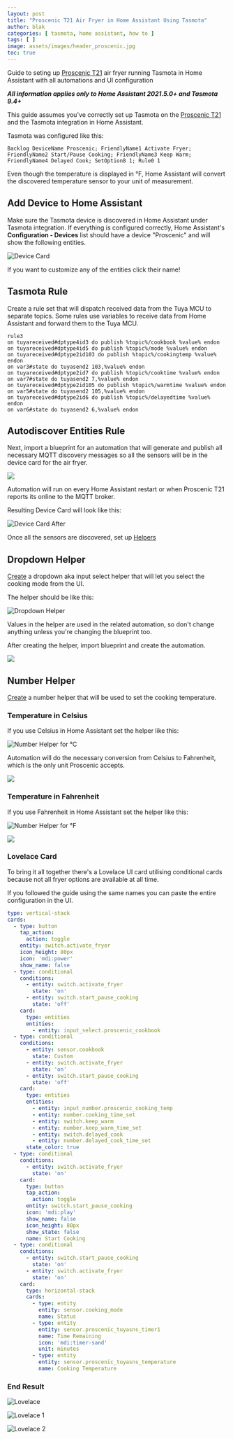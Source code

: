 ```yaml
---
layout: post
title: "Proscenic T21 Air Fryer in Home Assistant Using Tasmota"
author: blak
categories: [ tasmota, home assistant, how to ]
tags: [ ]
image: assets/images/header_proscenic.jpg
toc: true
---
```


Guide to seting up [Proscenic T21](https://templates.blakadder.com/proscenic_T21.html) air fryer running Tasmota in Home Assistant with all automations and UI configuration

***All information applies only to Home Assistant 2021.5.0+ and Tasmota 9.4+***

This guide assumes you've correctly set up Tasmota on the [Proscenic T21](https://templates.blakadder.com/proscenic_T21.html) and the Tasmota integration in Home Assistant.

Tasmota was configured like this:

```console
Backlog DeviceName Proscenic; FriendlyName1 Activate Fryer; FriendlyName2 Start/Pause Cooking; FriendlyName3 Keep Warm; FriendlyName4 Delayed Cook; SetOption8 1; Rule0 1
```

Even though the temperature is displayed in °F, Home Assistant will convert the discovered temperature sensor to your unit of measurement.

## Add Device to Home Assistant
Make sure the Tasmota device is discovered in Home Assistant under Tasmota integration. If everything is configured correctly, Home Assistant's **Configuration - Devices** list should have a device "Proscenic" and will show the following entities.

![Device Card](/assets/images/proscenic/device_card_before.jpg)

If you want to customize any of the entities click their name!

## Tasmota Rule
Create a rule set that will dispatch received data from the Tuya MCU to separate topics. Some rules use variables to receive data from Home Assistant and forward them to the Tuya MCU.

```console
rule3 
on tuyareceived#dptype4id3 do publish %topic%/cookbook %value% endon 
on tuyareceived#dptype4id5 do publish %topic%/mode %value% endon 
on tuyareceived#dptype2id103 do publish %topic%/cookingtemp %value% endon 
on var3#state do tuyasend2 103,%value% endon 
on tuyareceived#dptype2id7 do publish %topic%/cooktime %value% endon 
on var7#state do tuyasend2 7,%value% endon 
on tuyareceived#dptype2id105 do publish %topic%/warmtime %value% endon 
on var5#state do tuyasend2 105,%value% endon 
on tuyareceived#dptype2id6 do publish %topic%/delayedtime %value% endon 
on var6#state do tuyasend2 6,%value% endon 
```

## Autodiscover Entities Rule

Next, import a blueprint for an automation that will generate and publish all necessary MQTT discovery messages so all the sensors will be in the device card for the air fryer.

<a href="https://my.home-assistant.io/redirect/blueprint_import/?blueprint_url=https://github.com/tasmota/blueprints/blob/main/discovery-proscenic-t21.yaml" title="Import Proscenic T21 Discovery "><img loading="lazy" src="/assets/blueprint_import.svg"></a>

Automation will run on every Home Assistant restart or when Proscenic T21 reports its online to the MQTT broker.

Resulting Device Card will look like this:

![Device Card After](/assets/images/proscenic/device_card_after.jpg)

Once all the sensors are discovered, set up [Helpers](https://my.home-assistant.io/redirect/helpers)

## Dropdown Helper

[Create](https://my.home-assistant.io/redirect/helpers) a dropdown aka input select helper that will let you select the cooking mode from the UI. 

The helper should be like this:

![Dropdown Helper](/assets/images/proscenic/input_select.jpg)

Values in the helper are used in the related automation, so don't change anything unless you're changing the blueprint too.

After creating the helper, import blueprint and create the automation.

<a href="https://my.home-assistant.io/redirect/blueprint_import/?blueprint_url=https://github.com/tasmota/blueprints/blob/main/proscenic_t21_cookbook.yaml" title="Import Proscenic T21 Cookbook"><img loading="lazy" src="/assets/blueprint_import.svg"></a>

## Number Helper

[Create](https://my.home-assistant.io/redirect/helpers) a number helper that will be used to set the cooking temperature. 

### Temperature in Celsius
If you use Celsius in Home Assistant set the helper like this: 

![Number Helper for °C](/assets/images/proscenic/input_number.jpg)

Automation will do the necessary conversion from Celsius to Fahrenheit, which is the only unit Proscenic accepts.

<a href="https://my.home-assistant.io/redirect/blueprint_import/?blueprint_url=https://github.com/tasmota/blueprints/blob/main/proscenic_t21_cooking_temperature_celsius.yaml" title="Import Proscenic T21 Cookbook in °C"><img loading="lazy" src="/assets/blueprint_import.svg"></a>

### Temperature in Fahrenheit

If you use Fahrenheit in Home Assistant set the helper like this: 

![Number Helper for °F](/assets/images/proscenic/input_number_fahrenheit.jpg)

<a href="https://my.home-assistant.io/redirect/blueprint_import/?blueprint_url=https://github.com/tasmota/blueprints/blob/main/proscenic_t21_cooking_temperature.yaml" title="Import Proscenic T21 Cookbook in °F"><img loading="lazy" src="/assets/blueprint_import.svg"></a>

### Lovelace Card

To bring it all together there's a Lovelace UI card utilising conditional cards because not all fryer options are available at all time.

If you followed the guide using the same names you can paste the entire configuration in the UI.

```yaml
type: vertical-stack
cards:
  - type: button
    tap_action:
      action: toggle
    entity: switch.activate_fryer
    icon_height: 80px
    icon: 'mdi:power'
    show_name: false
  - type: conditional
    conditions:
      - entity: switch.activate_fryer
        state: 'on'
      - entity: switch.start_pause_cooking
        state: 'off'
    card:
      type: entities
      entities:
        - entity: input_select.proscenic_cookbook
  - type: conditional
    conditions:
      - entity: sensor.cookbook
        state: Custom
      - entity: switch.activate_fryer
        state: 'on'
      - entity: switch.start_pause_cooking
        state: 'off'
    card:
      type: entities
      entities:
        - entity: input_number.proscenic_cooking_temp
        - entity: number.cooking_time_set
        - entity: switch.keep_warm
        - entity: number.keep_warm_time_set
        - entity: switch.delayed_cook
        - entity: number.delayed_cook_time_set
      state_color: true
  - type: conditional
    conditions:
      - entity: switch.activate_fryer
        state: 'on'
    card:
      type: button
      tap_action:
        action: toggle
      entity: switch.start_pause_cooking
      icon: 'mdi:play'
      show_name: false
      icon_height: 80px
      show_state: false
      name: Start Cooking
  - type: conditional
    conditions:
      - entity: switch.start_pause_cooking
        state: 'on'
      - entity: switch.activate_fryer
        state: 'on'
    card:
      type: horizontal-stack
      cards:
        - type: entity
          entity: sensor.cooking_mode
          name: Status
        - type: entity
          entity: sensor.proscenic_tuyasns_timer1
          name: Time Remaining
          icon: 'mdi:timer-sand'
          unit: minutes
        - type: entity
          entity: sensor.proscenic_tuyasns_temperature
          name: Cooking Temperature
```

### End Result
![Lovelace ](/assets/images/proscenic/lovelace0.jpg)

![Lovelace 1](/assets/images/proscenic/lovelace1.jpg)

![Lovelace 2](/assets/images/proscenic/lovelace2.jpg)
